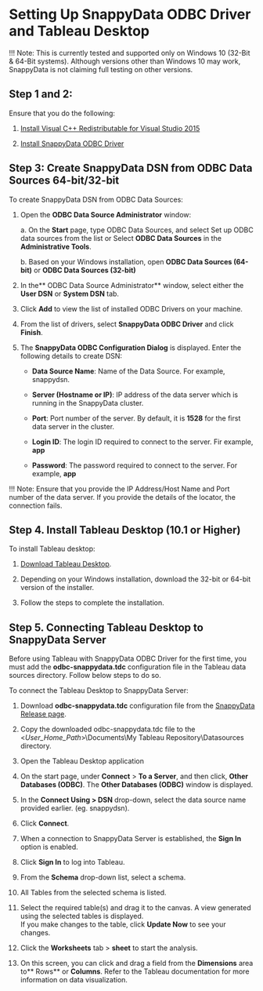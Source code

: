 # Setting Up SnappyData ODBC Driver and Tableau Desktop

!!! Note: 
	This is currently tested and supported only on Windows 10 (32-Bit & 64-Bit systems). Although versions other than Windows 10 may work, SnappyData is not claiming full testing on other versions.

## Step 1 and 2:

Ensure that you do the following:

1. [Install Visual C++ Redistributable for Visual Studio 2015](howto/connect_using_odbc_driver.md#howto-odbc-step1)

2. [Install SnappyData ODBC Driver](howto/connect_using_odbc_driver.md#howto-odbc-step2)

## Step 3: Create SnappyData DSN from ODBC Data Sources 64-bit/32-bit

To create SnappyData DSN from ODBC Data Sources:

1. Open the **ODBC Data Source Administrator** window:

	a. On the **Start** page, type ODBC Data Sources, and select Set up ODBC data sources from the list or Select  **ODBC Data Sources** in the **Administrative Tools**. 

	b. Based on your Windows installation, open **ODBC Data Sources (64-bit)** or **ODBC Data Sources (32-bit)**

2. In the** ODBC Data Source Administrator** window, select either the **User DSN** or **System DSN** tab. 

3. Click **Add** to view the list of installed ODBC Drivers on your machine.

4. From the list of drivers, select **SnappyData ODBC Driver** and click **Finish**.

5. The **SnappyData ODBC Configuration Dialog** is displayed. Enter the following details to create DSN:

	* **Data Source Name**: Name of the Data Source. For example, snappydsn.  

	* **Server (Hostname or IP)**: IP address of the data server which is running in the SnappyData cluster.

	* **Port**: Port number of the server. By default, it is **1528** for the first data server in the cluster.

	* **Login ID**: The login ID required to connect to the server. Fir example, **app**

	* **Password**: The password required to connect to the server. For example, **app**

!!! Note: 
	Ensure that you provide the IP Address/Host Name and Port number of the data server. If you provide the details of the locator, the connection fails. 

## Step 4. Install Tableau Desktop (10.1 or Higher)

To install Tableau desktop:

1. [Download Tableau Desktop](https://www.tableau.com/products/desktop).

2. Depending on your Windows installation, download the 32-bit or 64-bit version of the installer. 

3. Follow the steps to complete the installation.

## Step 5. Connecting Tableau Desktop to SnappyData Server

Before using Tableau with SnappyData ODBC Driver for the first time, you must add the **odbc-snappydata.tdc** configuration file in the Tableau data sources directory. Follow below steps to do so.

To connect the Tableau Desktop to SnappyData Server:

1. Download **odbc-snappydata.tdc** configuration file from the [SnappyData Release page](https://github.com/SnappyDataInc/snappydata/releases).

2. Copy the downloaded odbc-snappydata.tdc file to  the <_User_Home_Path_>\Documents\My Tableau Repository\Datasources directory.

3. Open the Tableau Desktop application

4. On the start page, under **Connect** > **To a Server**, and then click, **Other Databases (ODBC)**.
The **Other Databases (ODBC)** window is displayed. 

5. In the **Connect Using > DSN** drop-down, select the data source name provided earlier. (eg. snappydsn).

6. Click **Connect**.

7. When a connection to SnappyData Server is established, the **Sign In** option is enabled. 

8. Click **Sign In** to log into Tableau.

9. From the **Schema** drop-down list, select a schema.

10. All Tables from the selected schema is listed.

11. Select the required table(s) and drag it to the canvas. A view generated using the selected tables is displayed. </br>If you make changes to the table, click **Update Now** to see your changes.

12. Click the **Worksheets** tab > **sheet** to start the analysis.</br> 

13. On this screen, you can click and drag a field from the **Dimensions** area to** Rows** or **Columns**. Refer to the Tableau documentation for more information on data visualization.


